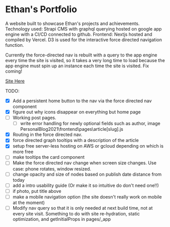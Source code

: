 

# Ethan's Portfolio 

A website built to showcase Ethan's projects and achievements. Technology used: Strapi CMS with graphql querying hosted on google app engine with a CI/CD connected to github. Frontend: Nextjs hosted and compiled by Vercel. D3 is used for the interactive force directed navigation function.

Currently the force-directed nav is rebuilt with a query to the app engine every time the site is visited, so it takes a very long time to load because the app engine must spin up an instance each time the site is visited. Fix coming!

<a href='https://personal-blog2021.vercel.app/'>Site Here</a> 

TODO:


- [x] Add a persistent home button to the nav via the force directed nav component
- [x] figure out why icons disappear on everything but home page
- [ ] Working post pages.
    - [ ] write error handling for newly optional fields such as author, image PersonalBlog2021\frontend\pages\article\[slug].js
- [x] Routing in the force directed nav.
- [x] force directed graph tooltips with a description of the article 
- [x] setup free server-less hosting on AWS or gcloud depending on which is more free
- [ ] make tooltips the card component
- [ ] Make the force directed nav change when screen size changes. Use case: phone rotates, window resized. 
- [ ] change opacity and size of nodes based on publish date distance from today
- [ ] add a intro usability guide (Or make it so intuitive do don't need one!!)
- [ ] if photo, put title above
- [ ] make a mobile navigation option (the site doesn't really work on mobile at the moment)
- [ ] Modify nav query so that it is only needed at next build time, not at every site visit. Something to do with site re-hydration, static optimization, and getInitialProps in pages/_app